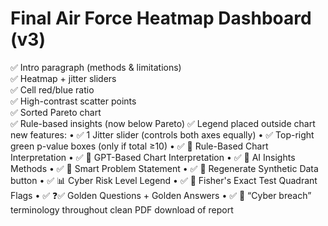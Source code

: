 
# Final Air Force Heatmap Dashboard (v3)

✅ Intro paragraph (methods & limitations)  
✅ Heatmap + jitter sliders  
✅ Cell red/blue ratio  
✅ High-contrast scatter points  
✅ Sorted Pareto chart  
✅ Rule-based insights (now below Pareto)
✅ Legend placed outside chart  
new features:
•	✅ 1 Jitter slider (controls both axes equally)
•	✅ Top-right green p-value boxes (only if total ≥10)
•	✅ 🧠 Rule-Based Chart Interpretation
•	✅ 🤖 GPT-Based Chart Interpretation
•	✅ 📘 AI Insights Methods
•	✅ 🧠 Smart Problem Statement
•	✅ 🔁 Regenerate Synthetic Data button
•	✅ 📊 Cyber Risk Level Legend
•	✅ 🔺 Fisher's Exact Test Quadrant Flags
•	✅ ❓✅ Golden Questions + Golden Answers
•	✅ 🔐 “Cyber breach” terminology throughout
clean PDF download of report
